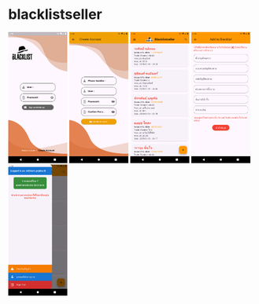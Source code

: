 # blacklistseller

<img src="image/1.png" alt="Alt text" width="120">
<img src="image/2.png" alt="Alt text" width="120">
<img src="image/3.png" alt="Alt text" width="120">
<img src="image/4.png" alt="Alt text" width="120">
<img src="image/5.png" alt="Alt text" width="120">

